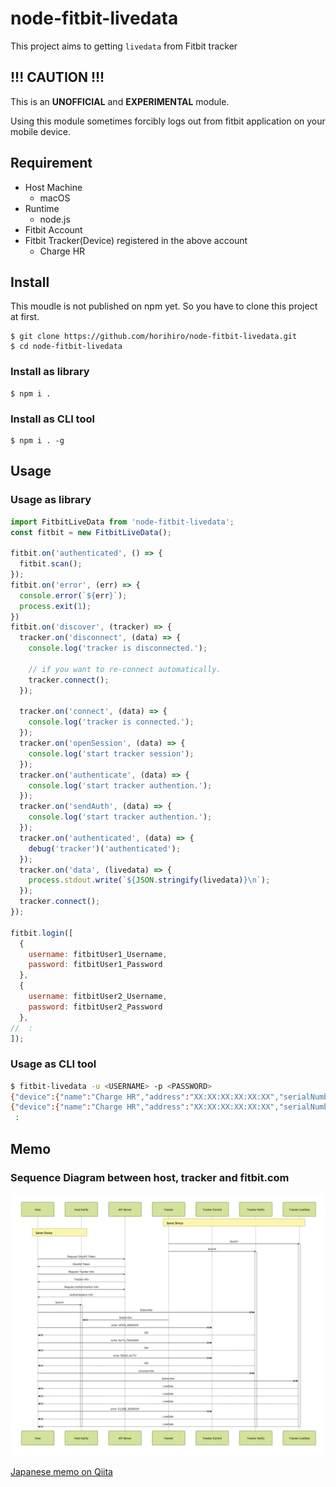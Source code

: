# node-fitbit-livedata
This project aims to getting `livedata` from Fitbit tracker

## !!! CAUTION !!!
This is an **UNOFFICIAL** and **EXPERIMENTAL** module.

Using this module sometimes forcibly logs out from fitbit application on your mobile device.

## Requirement
- Host Machine
    - macOS
- Runtime
    - node.js
- Fitbit Account
- Fitbit Tracker(Device) registered in the above account
    - Charge HR

## Install
This moudle is not published on npm yet.
So you have to clone this project at first.

```
$ git clone https://github.com/horihiro/node-fitbit-livedata.git
$ cd node-fitbit-livedata
```

### Install as library

```
$ npm i .
```

### Install as CLI tool

```
$ npm i . -g
```

## Usage

### Usage as library

```javascript
import FitbitLiveData from 'node-fitbit-livedata';
const fitbit = new FitbitLiveData();

fitbit.on('authenticated', () => {
  fitbit.scan();
});
fitbit.on('error', (err) => {
  console.error(`${err}`);
  process.exit(1);
})
fitbit.on('discover', (tracker) => {
  tracker.on('disconnect', (data) => {
    console.log('tracker is disconnected.');

    // if you want to re-connect automatically.
    tracker.connect();    
  });

  tracker.on('connect', (data) => {
    console.log('tracker is connected.');
  });
  tracker.on('openSession', (data) => {
    console.log('start tracker session');
  });
  tracker.on('authenticate', (data) => {
    console.log('start tracker authention.');
  });
  tracker.on('sendAuth', (data) => {
    console.log('start tracker authention.');
  });
  tracker.on('authenticated', (data) => {
    debug('tracker')('authenticated');
  });
  tracker.on('data', (livedata) => {
    process.stdout.write(`${JSON.stringify(livedata)}\n`);
  });
  tracker.connect();
});

fitbit.login([
  {
    username: fitbitUser1_Username,
    password: fitbitUser1_Password
  },
  {
    username: fitbitUser2_Username,
    password: fitbitUser2_Password
  },
//  :
]);
```

### Usage as CLI tool

```sh
$ fitbit-livedata -u <USERNAME> -p <PASSWORD>
{"device":{"name":"Charge HR","address":"XX:XX:XX:XX:XX:XX","serialNumber":"0123456789ab"},"livedata":{"time":"YYYY-MM-DDThh:mm:dd.sssZ","steps":5700,"distance":4024236,"calories":1220,"elevation":13,"veryActive":2,"heartRate":80}}
{"device":{"name":"Charge HR","address":"XX:XX:XX:XX:XX:XX","serialNumber":"0123456789ab"},"livedata":{"time":"YYYY-MM-DDThh:mm:dd.sssZ","steps":5700,"distance":4024236,"calories":1220,"elevation":13,"veryActive":2,"heartRate":82}}
 :
```

## Memo
### Sequence Diagram between host, tracker and fitbit.com
![sequence.png](./sequence.png)

[Japanese memo on Qiita](https://qiita.com/horihiro/items/03c4bef3e71539eddaad)